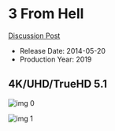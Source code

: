 # 3 From Hell

[Discussion Post](https://www.avsforum.com/threads/bass-eq-for-filtered-movies.2995212/post-58674874)

* Release Date: 2014-05-20
* Production Year: 2019

## 4K/UHD/TrueHD 5.1

![img 0](https://i.imgur.com/MKkva73.jpg)

![img 1](https://i.imgur.com/lx0xBP7.png)

